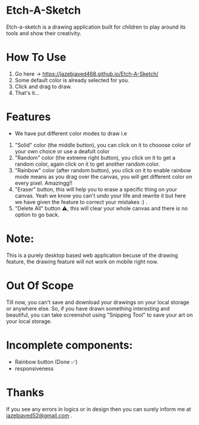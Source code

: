 # Etch-A-Sketch
Etch-a-sketch is a drawing application built for children to play around its tools and show their creativity.

# How To Use
1) Go here -> https://jazebjaved468.github.io/Etch-A-Sketch/
2) Some default color is already selected for you.
3) Click and drag to draw.
4) That's it...

# Features
* We have put different color modes to draw i.e
1) "Solid" color (the middle button), you can click on it to chooose color of your own choice or use a deafult color
2) "Random" color (the extreme right button), you click on it to get a random color, again click on it to get another random color.
3) "Rainbow" color (after random button), you click on it to enable rainbow mode means as you drag over the canvas, you will get different color on every pixel. Amazingg!!
4) "Eraser" button, this will help you to erase a specific thing on your canvas. Yeah we know you can't undo your life and rewrite it but here we have given the feature to correct your mistakes :) .
5) "Delete All" button ⚠️, this will clear your whole canvas and there is no option to go back.

# Note: 
This is a purely desktop based web application becuse of the drawing feature, the drawing feature will not work on mobile right now.

# Out Of Scope
Till now, you can't save and download your drawings on your local storage or anywhere else. So, if you have drawn something interesting and beautiful, you can take screenshot using "Snipping Tool" to save your art on your local storage.

# Incomplete components:
* Rainbow button (Done ✅)
* responsiveness

# Thanks
If you see any errors in logics or in design then you can surely inform me at jazebjaved52@gmail.com .
